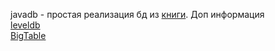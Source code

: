 javadb - простая реализация бд из [книги](https://www.piter.com/product/vysokonagruzhennye-prilozheniya-programmirovanie-masshtabirovanie-podderzhka).
Доп информация  
[leveldb](https://github.com/google/leveldb/blob/main/doc/impl.md)  
[BigTable](https://storage.googleapis.com/pub-tools-public-publication-data/pdf/68a74a85e1662fe02ff3967497f31fda7f32225c.pdf)  

